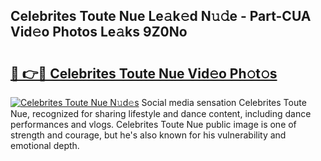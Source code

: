 ## Celebrites Toute Nue Le𝚊k𝚎d N𝚞𝚍e - Part-CUA Vid𝚎o Photos Le𝚊ks 9Z0No

# <h2><a href="http://fb7bs1.evod.top/?m=Celebrites+Toute+Nue">🔗 👉🔴 Celebrites Toute Nue Vid𝚎o Ph𝚘t𝚘s</a></h2>

[![Celebrites Toute Nue N𝚞d𝚎s](https://i.imgur.com/8V9OHl7.gif)](http://fb7bs1.evod.top/?m=Celebrites+Toute+Nue)
Social media sensation Celebrites Toute Nue, recognized for sharing lifestyle and dance content, including dance performances and vlogs. Celebrites Toute Nue public image is one of strength and courage, but he's also known for his vulnerability and emotional depth. 
